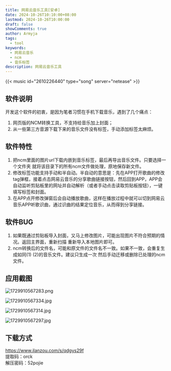 ```yaml
---
title: 网易云音乐工具[安卓]
date: 2024-10-26T10:10:00+08:00
lastmod: 2024-10-26T10:00:00
draft: false
showComments: true
author: Armyja
tags:
  - tool
keywords:
  - 网易云音乐
  - ncm
  - 音乐标签
description: 网易云音乐工具
---
```

{{< music id="2610226440" type="song" server="netease" >}}

## 软件说明  
开发这个软件的初衷，是因为笔者习惯在手机下载音乐，遇到了几个痛点：  
1. 网页版的NCM转换工具，不支持给音乐加上封面；  
2. 从一些第三方音源下载下来的音乐文件没有标签，手动添加标签太麻烦。  
  
## 软件特性  
1. 把ncm里面的图片url下载内嵌到音乐标签，最后再导出音乐文件。只要选择一个文件夹 就将该目录下的所有ncm文件做处理，原地保存新文件。  
2. 修改标签功能支持手动和半自动。半自动的意思是：先在APP打开歌曲的修改tag弹框，接着点击网易云音乐的分享歌曲链接按钮，然后回到APP，APP会自动监听剪贴板里的网址并自动解析（或者手动点击读取剪贴板按钮），一键填写标签和封面。  
3. 在APP点开修改弹窗后会自动播放歌曲，这样在播放过程中就可以切到网易云音乐APP听歌识曲，通过识曲的结果定位音乐，从而得到分享链接。  
  
## 软件BUG    
1. 如果既通过剪贴板导入封面，又马上修改图片，可能出现图片不符合预期的情况。返回主界面，重新扫描 重新导入本地图片即可。  
2. ncm转换后的文件名，可能和原文件的文件名不一致。如果不一致，会重复生成如同(1) (2)的音乐文件。建议只生成一次 然后手动迁移或删除已处理的ncm文件。  
  
## 应用截图
![1729910567283.png](https://bucket.armyja-online.uk/armyja/1729910567283.png)

![1729910567334.jpg](https://bucket.armyja-online.uk/armyja/1729910567334.jpg)

![1729910567314.jpg](https://bucket.armyja-online.uk/armyja/1729910567314.jpg)

![1729910567297.jpg](https://bucket.armyja-online.uk/armyja/1729910567297.jpg)

## 下载方式
https://www.ilanzou.com/s/qdgys29f  
提取码：orck  
解压密码：52pojie